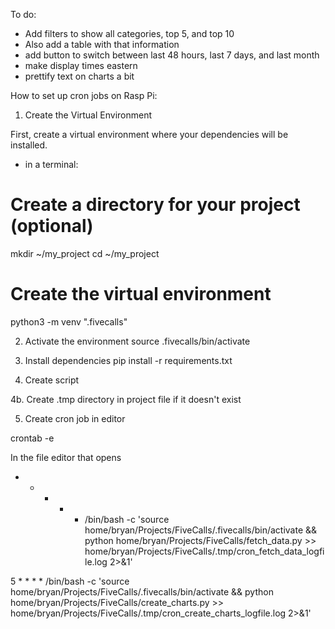 To do:
- Add filters to show all categories, top 5, and top 10
- Also add a table with that information
- add button to switch between last 48 hours, last 7 days, and last month
- make display times eastern
- prettify text on charts a bit

How to set up cron jobs on Rasp Pi:

1. Create the Virtual Environment

First, create a virtual environment where your dependencies will be installed.

* in a terminal:

# Create a directory for your project (optional)
mkdir ~/my_project
cd ~/my_project

# Create the virtual environment
python3 -m venv ".fivecalls"

2. Activate the environment
source .fivecalls/bin/activate

3. Install dependencies
pip install -r requirements.txt

4. Create script

4b. Create .tmp directory in project file if it doesn't exist

5. Create cron job in editor

crontab -e

In the file editor that opens

* * * * * /bin/bash -c 'source home/bryan/Projects/FiveCalls/.fivecalls/bin/activate && python home/bryan/Projects/FiveCalls/fetch_data.py >> home/bryan/Projects/FiveCalls/.tmp/cron_fetch_data_logfile.log 2>&1'

5 * * * * /bin/bash -c 'source home/bryan/Projects/FiveCalls/.fivecalls/bin/activate && python home/bryan/Projects/FiveCalls/create_charts.py >> home/bryan/Projects/FiveCalls/.tmp/cron_create_charts_logfile.log 2>&1'


